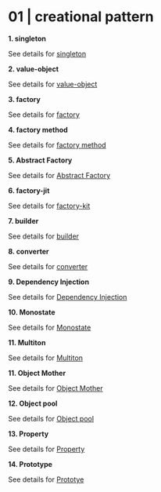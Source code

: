 # 01 | creational pattern

**1. singleton**

See details for [singleton](./singleton/README.md)

**2. value-object**

See details for [value-object](./value-object/README.md)


**3. factory**

See details for [factory](./factory/README.md)

**4. factory method**

See details for [factory method](./factory-method/README.md)

**5. Abstract Factory**

See details for [Abstract Factory](./abstract-factory/README.md)

**6. factory-jit**

See details for [factory-kit](./factory-kit/README.md)

**7. builder**

See details for [builder](./builder/README.md)

**8. converter**

See details for [converter](./converter/README.md)

**9. Dependency Injection**

See details for [Dependency Injection](./dependency-injection/README.md)

**10. Monostate**

See details for [Monostate](./monostate/README.md)

**11. Multiton**

See details for [Multiton](./multiton/README.md)

**11. Object Mother**

See details for [Object Mother](./object-mother/README.md)


**12. Object pool**

See details for [Object pool](./object-pool/README.md)

**13. Property**

See details for [Property](./property/README.md)

**14. Prototype**

See details for [Prototye](./prototype/README.md)




